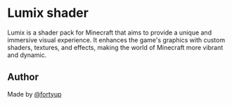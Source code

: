 # Lumix shader

Lumix is a shader pack for Minecraft that aims to provide a unique and immersive visual experience. It enhances the game's graphics with custom shaders, textures, and effects, making the world of Minecraft more vibrant and dynamic.

## Author

Made by [@fortyup](https://github.com/fortyup)
